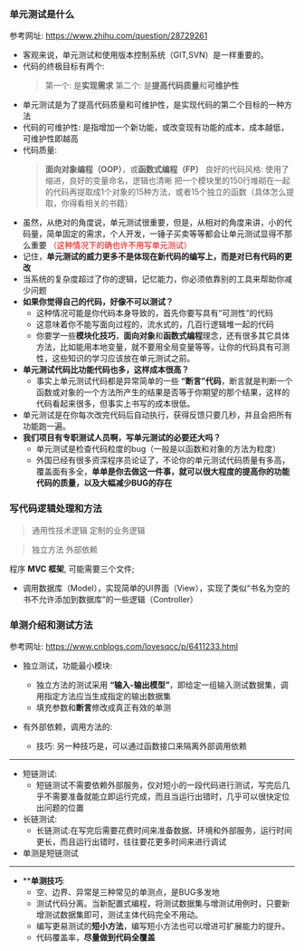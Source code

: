 ### 单元测试是什么

参考网址: https://www.zhihu.com/question/28729261

- 客观来说，单元测试和使用版本控制系统（GIT,SVN）是一样重要的。
- 代码的终极目标有两个:
  > 第一个: 是**实现需求**
  > 第二个: 是**提高代码质量**和**可维护性**
- 单元测试是为了提高代码质量和可维护性，是实现代码的第二个目标的一种方法
- 代码的可维护性: 是指增加一个新功能，或改变现有功能的成本，成本越低，可维护性即越高
- 代码质量:
  > **面向对象编程（OOP）**，或**函数式编程（FP）**
  > 良好的代码风格: 使用了缩进，良好的变量命名，逻辑也清晰
  > 把一个模块里的150行堆砌在一起的代码再提取成1个对象的15种方法，或者15个独立的函数（具体怎么提取，你得看相关的书籍）
- 虽然，从绝对的角度说，单元测试很重要，但是，从相对的角度来讲，小的代码量，简单固定的需求，个人开发，一锤子买卖等等都会让单元测试显得不那么重要 <font color="red">（这种情况下的确也许不用写单元测试）</font>
- 记住，**单元测试的威力更多不是体现在新代码的编写上，而是对已有代码的更改**
- 当系统的复杂度超过了你的逻辑，记忆能力，你必须依靠别的工具来帮助你减少问题
- **如果你觉得自己的代码，好像不可以测试？**
  - 这种情况可能是你代码本身导致的，首先你要写具有“可测性”的代码
  - 这意味着你不能写面向过程的，流水式的，几百行逻辑堆一起的代码
  - 你要学一些**模块化技巧**，**面向对象**和**函数式编程**理念，还有很多其它具体方法，比如能用本地变量，就不要用全局变量等等，让你的代码具有可测性，这些知识的学习应该放在单元测试之前。
- **单元测试代码比功能代码也多，这样成本很高？**
  - 事实上单元测试代码都是异常简单的一些 **“断言”代码**，断言就是判断一个函数或对象的一个方法所产生的结果是否等于你期望的那个结果，这样的代码看起来很多，但事实上书写的成本很低。
- 单元测试是在你每次改完代码后自动执行，获得反馈只要几秒，并且会把所有功能跑一遍。
- **我们项目有专职测试人员啊，写单元测试的必要还大吗？**
  - 单元测试是检查代码粒度的bug（一般是以函数和对象的方法为粒度）
  - 外国已经有很多资深程序员论证了，不论你的单元测试代码质量有多高，覆盖面有多全，**单单是你去做这一件事，就可以很大程度的提高你的功能代码的质量，以及大幅减少BUG的存在**

### 写代码逻辑处理和方法

> 通用性技术逻辑
> 定制的业务逻辑

> 独立方法
> 外部依赖

程序 **MVC 框架**, 可能需要三个文件;
- 调用数据库（Model），实现简单的UI界面（View），实现了类似“书名为空的书不允许添加到数据库”的一些逻辑（Controller）

### 单测介绍和测试方法

参考网址: https://www.cnblogs.com/lovesqcc/p/6411233.html

- 独立测试，功能最小模块:
  - 独立方法的测试采用 **“输入-输出模型”**，即给定一组输入测试数据集，调用指定方法应当生成指定的输出数据集
  - 填充参数和**断言**修改成真正有效的单测

- 有外部依赖，调用方法的:
  - 技巧: 另一种技巧是，可以通过函数接口来隔离外部调用依赖

********************************************************************

- 短链测试:
  - 短链测试不需要依赖外部服务，仅对短小的一段代码进行测试，写完后几乎不需要准备就能立即运行完成，而且当运行出错时，几乎可以很快定位出问题的位置
- 长链测试:
  - 长链测试:在写完后需要花费时间来准备数据、环境和外部服务，运行时间更长，而且运行出错时，往往要花更多时间来进行调试
- 单测是短链测试

********************************************************************

- ****单测技巧**:
  - 空、边界、异常是三种常见的单测点，是BUG多发地
  - 测试代码分离。当新配置式编程，将测试数据集与增测试用例时，只要新增测试数据集即可，测试主体代码完全不用动。
  - 编写更易测试的**短小方法**，编写短小方法也可以增进可扩展能力的提升。
  - 代码覆盖率，**尽量做到代码全覆盖**
